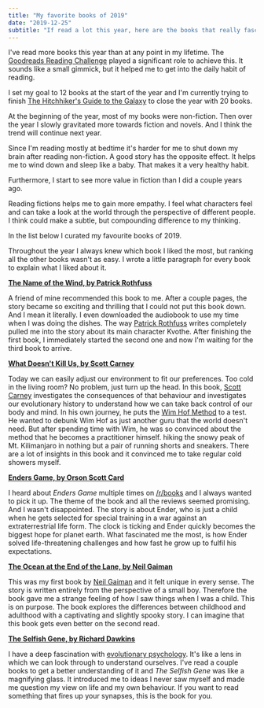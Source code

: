 ```yaml
---
title: "My favorite books of 2019"
date: "2019-12-25"
subtitle: "If read a lot this year, here are the books that really fascinated me"
---
```


I've read more books this year than at any point in my lifetime. The [Goodreads Reading Challenge](https://www.goodreads.com/challenges/show/8863-2019-reading-challenge) played a significant role to achieve this. It sounds like a small gimmick, but it helped me to get into the daily habit of reading.

I set my goal to 12 books at the start of the year and I'm currently trying to finish [The Hitchhiker's Guide to the Galaxy](https://www.goodreads.com/book/show/386162.The_Hitchhiker_s_Guide_to_the_Galaxy?ac=1&from_search=true&qid=BZPi1D81P2&rank=1) to close the year with 20 books.

At the beginning of the year, most of my books were non-fiction. Then over the year I slowly gravitated more towards fiction and novels. And I think the trend will continue next year.

Since I'm reading mostly at bedtime it's harder for me to shut down my brain after reading non-fiction. A good story has the opposite effect. It helps me to wind down and sleep like a baby. That makes it a very healthy habit.

Furthermore, I start to see more value in fiction than I did a couple years ago.

Reading fictions helps me to gain more empathy. I feel what characters feel and can take a look at the world through the perspective of different people. I think could make a subtle, but compounding difference to my thinking.

In the list below I curated my favourite books of 2019.

Throughout the year I always knew which book I liked the most, but ranking all the other books wasn't as easy. I wrote a little paragraph for every book to explain what I liked about it.

**[The Name of the Wind, by Patrick Rothfuss](https://www.goodreads.com/book/show/186074.The_Name_of_the_Wind?from_search=true&qid=3Bdk5wxEXA&rank=1)**

A friend of mine recommended this book to me. After a couple pages, the story became so exciting and thrilling that I could not put this book down. And I mean it literally. I even downloaded the audiobook to use my time when I was doing the dishes. The way [Patrick Rothfuss](https://www.goodreads.com/author/show/108424.Patrick_Rothfuss) writes completely pulled me into the story about its main character Kvothe. After finishing the first book, I immediately started the second one and now I'm waiting for the third book to arrive.

**[What Doesn't Kill Us, by Scott Carney](https://www.goodreads.com/book/show/30039048-what-doesn-t-kill-us?from_search=true&qid=23AfDBJANg&rank=6)**

Today we can easily adjust our environment to fit our preferences. Too cold in the living room? No problem, just turn up the head. In this book, [Scott Carney](https://www.goodreads.com/author/show/7210762.Scott_Carney) investigates the consequences of that behaviour and investigates our evolutionary history to understand how we can take back control of our body and mind. In his own journey, he puts the [Wim Hof Method](https://www.wimhofmethod.com/) to a test. He wanted to debunk Wim Hof as just another guru that the world doesn't need. But after spending time with Wim, he was so convinced about the method that he becomes a practitioner himself. hiking the snowy peak of Mt. Kilimanjaro in nothing but a pair of running shorts and sneakers. There are a lot of insights in this book and it convinced me to take regular cold showers myself.

**[Enders Game, by Orson Scott Card](https://www.goodreads.com/book/show/375802.Ender_s_Game?ac=1&from_search=true&qid=kn6AF8P4ew&rank=1)**

I heard about _Enders Game_ multiple times on [/r/books](https://www.reddit.com/r/books) and I always wanted to pick it up. The theme of the book and all the reviews seemed promising. And I wasn't disappointed. The story is about Ender, who is just a child when he gets selected for special training in a war against an extraterrestrial life form. The clock is ticking and Ender quickly becomes the biggest hope for planet earth. What fascinated me the most, is how Ender solved life-threatening challenges and how fast he grow up to fulfil his expectations.

**[The Ocean at the End of the Lane, by Neil Gaiman](https://www.goodreads.com/book/show/15783514-the-ocean-at-the-end-of-the-lane?from_search=true&qid=GGwUquPjQQ&rank=1)**

This was my first book by [Neil Gaiman](https://en.wikipedia.org/wiki/Neil_Gaiman) and it felt unique in every sense. The story is written entirely from the perspective of a small boy. Therefore the book gave me a strange feeling of how I saw things when I was a child. This is on purpose. The book explores the differences between childhood and adulthood with a captivating and slightly spooky story. I can imagine that this book gets even better on the second read.

**[The Selfish Gene, by Richard Dawkins](https://www.goodreads.com/book/show/61535.The_Selfish_Gene?from_search=true&qid=lAzdVZKR5g&rank=1)**

I have a deep fascination with [evolutionary psychology](https://en.wikipedia.org/wiki/Evolutionary_psychology). It's like a lens in which we can look through to understand ourselves. I've read a couple books to get a better understanding of it and _The Selfish Gene_ was like a magnifying glass. It introduced me to ideas I never saw myself and made me question my view on life and my own behaviour. If you want to read something that fires up your synapses, this is the book for you.
